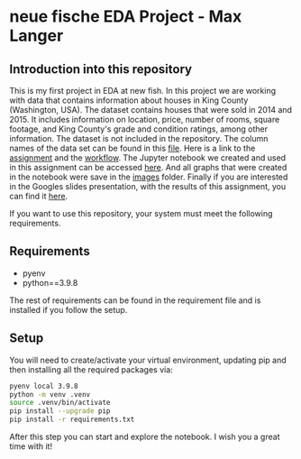 # neue fische EDA Project - Max Langer

## Introduction into this repository

This is my first project in EDA at new fish. In this project we are working with data that contains information about houses in King County (Washington, USA). The dataset contains houses that were sold in 2014 and 2015. It includes information on location, price, number of rooms, square footage, and King County's grade and condition ratings, among other information. The dataset is not included in the repository. The column names of the data set can be found in this [file](column_names.md). 
Here is a link to the [assignment](assignment.md) and the [workflow](workflow.md). The Jupyter notebook we created and used in this assignment can be accessed [here](EDA.ipynb). And all graphs that were created in the notebook were save in the [images](images) folder. Finally if you are interested in the Googles slides presentation, with the results of this assignment, you can find it [here](EDA_presentation.pdf).

If you want to use this repository, your system must meet the following requirements. 

## Requirements

- pyenv
- python==3.9.8

The rest of requirements can be found in the requirement file and is installed if you follow the setup.

## Setup

You will need to create/activate your virtual environment, updating pip and then installing all the required packages via:

```bash
pyenv local 3.9.8
python -m venv .venv
source .venv/bin/activate
pip install --upgrade pip
pip install -r requirements.txt
```

After this step you can start and explore the notebook. I wish you a great time with it!
